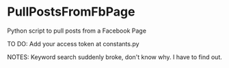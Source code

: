 # PullPostsFromFbPage
Python script to pull posts from a Facebook Page

TO DO:
Add your access token at constants.py

NOTES:
Keyword search suddenly broke, don't know why. I have to find out.
